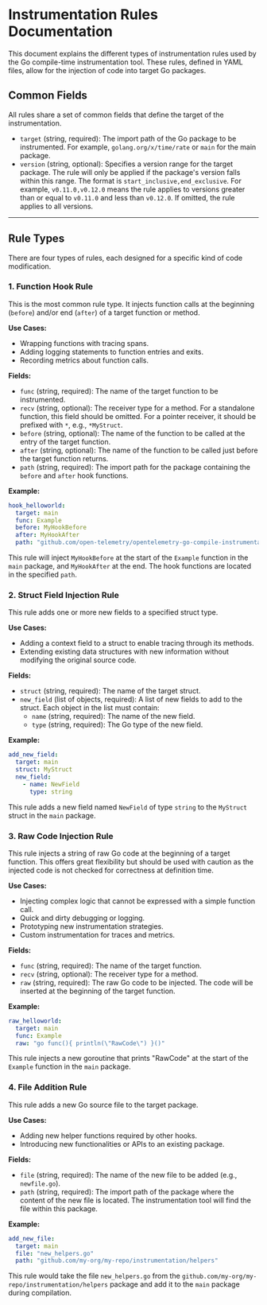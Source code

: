 # Instrumentation Rules Documentation

This document explains the different types of instrumentation rules used by the Go compile-time instrumentation tool. These rules, defined in YAML files, allow for the injection of code into target Go packages.

## Common Fields

All rules share a set of common fields that define the target of the instrumentation.

- `target` (string, required): The import path of the Go package to be instrumented. For example, `golang.org/x/time/rate` or `main` for the main package.
- `version` (string, optional): Specifies a version range for the target package. The rule will only be applied if the package's version falls within this range. The format is `start_inclusive,end_exclusive`. For example, `v0.11.0,v0.12.0` means the rule applies to versions greater than or equal to `v0.11.0` and less than `v0.12.0`. If omitted, the rule applies to all versions.

---

## Rule Types

There are four types of rules, each designed for a specific kind of code modification.

### 1. Function Hook Rule

This is the most common rule type. It injects function calls at the beginning (`before`) and/or end (`after`) of a target function or method.

**Use Cases:**

- Wrapping functions with tracing spans.
- Adding logging statements to function entries and exits.
- Recording metrics about function calls.

**Fields:**

- `func` (string, required): The name of the target function to be instrumented.
- `recv` (string, optional): The receiver type for a method. For a standalone function, this field should be omitted. For a pointer receiver, it should be prefixed with `*`, e.g., `*MyStruct`.
- `before` (string, optional): The name of the function to be called at the entry of the target function.
- `after` (string, optional): The name of the function to be called just before the target function returns.
- `path` (string, required): The import path for the package containing the `before` and `after` hook functions.

**Example:**

```yaml
hook_helloworld:
  target: main
  func: Example
  before: MyHookBefore
  after: MyHookAfter
  path: "github.com/open-telemetry/opentelemetry-go-compile-instrumentation/pkg/instrumentation/helloworld"
```

This rule will inject `MyHookBefore` at the start of the `Example` function in the `main` package, and `MyHookAfter` at the end. The hook functions are located in the specified `path`.

### 2. Struct Field Injection Rule

This rule adds one or more new fields to a specified struct type.

**Use Cases:**

- Adding a context field to a struct to enable tracing through its methods.
- Extending existing data structures with new information without modifying the original source code.

**Fields:**

- `struct` (string, required): The name of the target struct.
- `new_field` (list of objects, required): A list of new fields to add to the struct. Each object in the list must contain:
  - `name` (string, required): The name of the new field.
  - `type` (string, required): The Go type of the new field.

**Example:**

```yaml
add_new_field:
  target: main
  struct: MyStruct
  new_field:
    - name: NewField
      type: string
```

This rule adds a new field named `NewField` of type `string` to the `MyStruct` struct in the `main` package.

### 3. Raw Code Injection Rule

This rule injects a string of raw Go code at the beginning of a target function. This offers great flexibility but should be used with caution as the injected code is not checked for correctness at definition time.

**Use Cases:**

- Injecting complex logic that cannot be expressed with a simple function call.
- Quick and dirty debugging or logging.
- Prototyping new instrumentation strategies.
- Custom instrumentation for traces and metrics.

**Fields:**

- `func` (string, required): The name of the target function.
- `recv` (string, optional): The receiver type for a method.
- `raw` (string, required): The raw Go code to be injected. The code will be inserted at the beginning of the target function.

**Example:**

```yaml
raw_helloworld:
  target: main
  func: Example
  raw: "go func(){ println(\"RawCode\") }()"
```

This rule injects a new goroutine that prints "RawCode" at the start of the `Example` function in the `main` package.

### 4. File Addition Rule

This rule adds a new Go source file to the target package.

**Use Cases:**

- Adding new helper functions required by other hooks.
- Introducing new functionalities or APIs to an existing package.

**Fields:**

- `file` (string, required): The name of the new file to be added (e.g., `newfile.go`).
- `path` (string, required): The import path of the package where the content of the new file is located. The instrumentation tool will find the file within this package.

**Example:**

```yaml
add_new_file:
  target: main
  file: "new_helpers.go"
  path: "github.com/my-org/my-repo/instrumentation/helpers"
```

This rule would take the file `new_helpers.go` from the `github.com/my-org/my-repo/instrumentation/helpers` package and add it to the `main` package during compilation.
